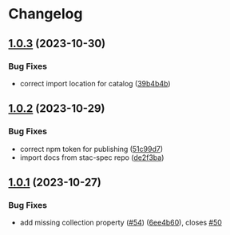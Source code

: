 # Changelog

## [1.0.3](https://github.com/blacha/stac-ts/compare/v1.0.2...v1.0.3) (2023-10-30)


### Bug Fixes

* correct import location for catalog ([39b4b4b](https://github.com/blacha/stac-ts/commit/39b4b4bf56286cb4970809261b241bef02358ab3))

## [1.0.2](https://github.com/blacha/stac-ts/compare/v1.0.1...v1.0.2) (2023-10-29)


### Bug Fixes

* correct npm token for publishing ([51c99d7](https://github.com/blacha/stac-ts/commit/51c99d74645ca4be9806dcc2a767a27823436a1d))
* import docs from stac-spec repo ([de2f3ba](https://github.com/blacha/stac-ts/commit/de2f3baf0a490230c465a6449717f24c943ec022))

## [1.0.1](https://github.com/blacha/stac-ts/compare/v1.0.0...v1.0.1) (2023-10-27)


### Bug Fixes

* add missing collection property ([#54](https://github.com/blacha/stac-ts/issues/54)) ([6ee4b60](https://github.com/blacha/stac-ts/commit/6ee4b6017bb4c02b19c86593547118c7da113c1a)), closes [#50](https://github.com/blacha/stac-ts/issues/50)
